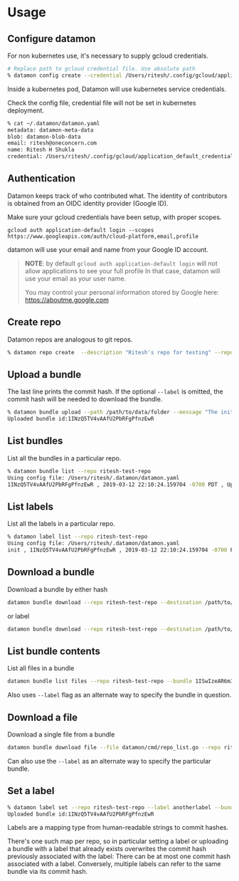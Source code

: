 # Usage

## Configure datamon

For non kubernetes use, it's necessary to supply gcloud credentials.

```bash
# Replace path to gcloud credential file. Use absolute path
% datamon config create --credential /Users/ritesh/.config/gcloud/application_default_credentials.json
```

Inside a kubernetes pod, Datamon will use kubernetes service credentials.

Check the config file, credential file will not be set in kubernetes deployment.
```bash
% cat ~/.datamon/datamon.yaml
metadata: datamon-meta-data
blob: datamon-blob-data
email: ritesh@oneconcern.com
name: Ritesh H Shukla
credential: /Users/ritesh/.config/gcloud/application_default_credentials.json
```
## Authentication

Datamon keeps track of who contributed what. The identity of contributors
is obtained from an OIDC identity provider (Google ID). 

Make sure your gcloud credentials have been setup, with proper scopes.
```$bash
gcloud auth application-default login --scopes https://www.googleapis.com/auth/cloud-platform,email,profile
```

datamon will use your email and name from your Google ID account.

> **NOTE**: by default `gcloud auth application-default login` will not allow applications to see your full profile
> In that case, datamon will use your email as your user name.
>
> You may control your personal information stored by Google here: https://aboutme.google.com

## Create repo

Datamon repos are analogous to git repos.

```bash
% datamon repo create  --description "Ritesh's repo for testing" --repo ritesh-datamon-test-repo
```

## Upload a bundle

The last line prints the commit hash.
If the optional `--label` is omitted, the commit hash will be needed to download the bundle.
```bash
% datamon bundle upload --path /path/to/data/folder --message "The initial commit for the repo" --repo ritesh-test-repo --label init
Uploaded bundle id:1INzQ5TV4vAAfU2PbRFgPfnzEwR
```

## List bundles
List all the bundles in a particular repo.
```bash
% datamon bundle list --repo ritesh-test-repo
Using config file: /Users/ritesh/.datamon/datamon.yaml
1INzQ5TV4vAAfU2PbRFgPfnzEwR , 2019-03-12 22:10:24.159704 -0700 PDT , Updating test bundle
```

## List labels
List all the labels in a particular repo.
```bash
% datamon label list --repo ritesh-test-repo
Using config file: /Users/ritesh/.datamon/datamon.yaml
init , 1INzQ5TV4vAAfU2PbRFgPfnzEwR , 2019-03-12 22:10:24.159704 -0700 PDT
```

## Download a bundle

Download a bundle by either hash

```bash
datamon bundle download --repo ritesh-test-repo --destination /path/to/folder/to/download --bundle 1INzQ5TV4vAAfU2PbRFgPfnzEwR
```

or label

```bash
datamon bundle download --repo ritesh-test-repo --destination /path/to/folder/to/download --label init
```

## List bundle contents
List all files in a bundle
```bash
datamon bundle list files --repo ritesh-test-repo --bundle 1ISwIzeAR6m3aOVltAsj1kfQaml
```

Also uses `--label` flag as an alternate way to specify the bundle in question.

## Download a file
Download a single file from a bundle
```bash
datamon bundle download file --file datamon/cmd/repo_list.go --repo ritesh-test-repo --bundle 1ISwIzeAR6m3aOVltAsj1kfQaml --destination /tmp
```

Can also use the `--label` as an alternate way to specify the particular bundle.

## Set a label

```bash
% datamon label set --repo ritesh-test-repo --label anotherlabel --bundle 1ISwIzeAR6m3aOVltAsj1kfQaml
Uploaded bundle id:1INzQ5TV4vAAfU2PbRFgPfnzEwR
```

Labels are a mapping type from human-readable strings to commit hashes.

There's one such map per repo, so in particular setting a label or uploading a bundle
with a label that already exists overwrites the commit hash previously associated with the
label:  There can be at most one commit hash associated with a label.  Conversely,
multiple labels can refer to the same bundle via its commit hash.
